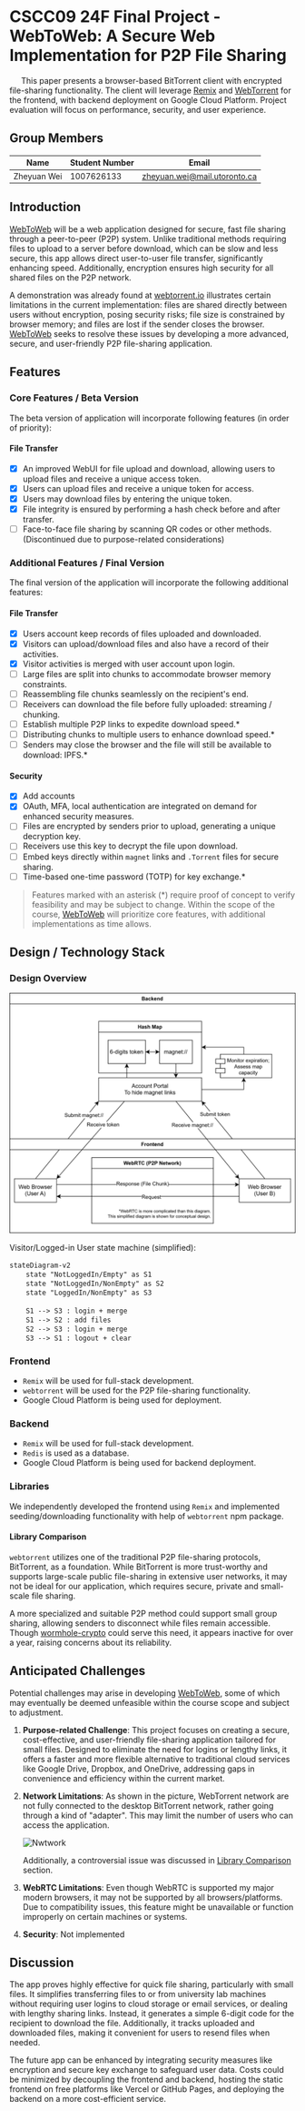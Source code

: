 # CSCC09 24F Final Project - WebToWeb: A Secure Web Implementation for P2P File Sharing

$\quad$ This paper presents a browser-based BitTorrent client with encrypted file-sharing functionality. The client will leverage [Remix](https://remix.run/) and [WebTorrent](https://github.com/webtorrent/webtorrent) for the frontend, with backend deployment on Google Cloud Platform. Project evaluation will focus on performance, security, and user experience.

## Group Members

| Name | Student Number | Email |
| ---- | -------------- | ----- |
| Zheyuan Wei | 1007626133 | <zheyuan.wei@mail.utoronto.ca> |

## Introduction

[WebToWeb](#introduction) will be a web application designed for secure, fast file sharing through a peer-to-peer (P2P) system. Unlike traditional methods requiring files to upload to a server before download, which can be slow and less secure, this app allows direct user-to-user file transfer, significantly enhancing speed. Additionally, encryption ensures high security for all shared files on the P2P network.

A demonstration was already found at [webtorrent.io](https://webtorrent.io/) illustrates certain limitations in the current implementation: files are shared directly between users without encryption, posing security risks; file size is constrained by browser memory; and files are lost if the sender closes the browser. [WebToWeb](#introduction) seeks to resolve these issues by developing a more advanced, secure, and user-friendly P2P file-sharing application.

## Features

### Core Features / Beta Version

The beta version of application will incorporate following features (in order of priority):

#### File Transfer

- [x] An improved WebUI for file upload and download, allowing users to upload files and receive a unique access token.
- [x] Users can upload files and receive a unique token for access.
- [x] Users may download files by entering the unique token.
- [x] File integrity is ensured by performing a hash check before and after transfer.
- [ ] Face-to-face file sharing by scanning QR codes or other methods. (Discontinued due to purpose-related considerations)

### Additional Features / Final Version

The final version of the application will incorporate the following additional features:

#### File Transfer

- [x] Users account keep records of files uploaded and downloaded.
- [x] Visitors can upload/download files and also have a record of their activities.
- [x] Visitor activities is merged with user account upon login.
- [ ] Large files are split into chunks to accommodate browser memory constraints.
- [ ] Reassembling file chunks seamlessly on the recipient's end.
- [ ] Receivers can download the file before fully uploaded: streaming / chunking.
- [ ] Establish multiple P2P links to expedite download speed.*
- [ ] Distributing chunks to multiple users to enhance download speed.*
- [ ] Senders may close the browser and the file will still be available to download: IPFS.*

#### Security

- [x] Add accounts
- [x] OAuth, MFA, local authentication are integrated on demand for enhanced security measures.
- [ ] Files are encrypted by senders prior to upload, generating a unique decryption key.
- [ ] Receivers use this key to decrypt the file upon download.
- [ ] Embed keys directly within `magnet` links and `.Torrent` files for secure sharing.
- [ ] Time-based one-time password (TOTP) for key exchange.*

> Features marked with an asterisk (*) require proof of concept to verify feasibility and may be subject to change.
> Within the scope of the course, [WebToWeb](#introduction) will prioritize core features, with additional implementations as time allows.

## Design / Technology Stack

### Design Overview

![System_Design](./Structure-v2.drawio.svg)

Visitor/Logged-in User state machine (simplified):

```mermaid
stateDiagram-v2
    state "NotLoggedIn/Empty" as S1
    state "NotLoggedIn/NonEmpty" as S2
    state "LoggedIn/NonEmpty" as S3

    S1 --> S3 : login + merge
    S1 --> S2 : add files
    S2 --> S3 : login + merge
    S3 --> S1 : logout + clear
```

### Frontend

- `Remix` will be used for full-stack development.
- `webtorrent` will be used for the P2P file-sharing functionality.
- Google Cloud Platform is being used for deployment.

### Backend

- `Remix` will be used for full-stack development.
- `Redis` is used as a database.
- Google Cloud Platform is being used for backend deployment.

### Libraries

We independently developed the frontend using `Remix` and implemented seeding/downloading functionality with help of `webtorrent` npm package.

#### Library Comparison

`webtorrent` utilizes one of the traditional P2P file-sharing protocols, BitTorrent, as a foundation. While BitTorrent is more trust-worthy and supports large-scale public file-sharing in extensive user networks, it may not be ideal for our application, which requires secure, private and small-scale file sharing.

A more specialized and suitable P2P method could support small group sharing, allowing senders to disconnect while files remain accessible. Though [wormhole-crypto](https://github.com/SocketDev/wormhole-crypto) could serve this need, it appears inactive for over a year, raising concerns about its reliability.

## Anticipated Challenges

Potential challenges may arise in developing [WebToWeb](#introduction), some of which may eventually be deemed unfeasible within the course scope and subject to adjustment.

1. **Purpose-related Challenge**: This project focuses on creating a secure, cost-effective, and user-friendly file-sharing application tailored for small files. Designed to eliminate the need for logins or lengthy links, it offers a faster and more flexible alternative to traditional cloud services like Google Drive, Dropbox, and OneDrive, addressing gaps in convenience and efficiency within the current market.

2. **Network Limitations**: As shown in the picture, WebTorrent network are not fully connected to the desktop BitTorrent network, rather going through a kind of "adapter". This may limit the number of users who can access the application.

   ![Nwtwork](https://camo.githubusercontent.com/ad3fe62845574fe458a186fe76055198fc2d896fc5f50241c7993403e21f9a86/68747470733a2f2f776562746f7272656e742e696f2f696d672f6e6574776f726b2e706e67)

    Additionally, a controversial issue was discussed in [Library Comparison](#library-comparison) section.

3. **WebRTC Limitations**: Even though WebRTC is supported my major modern browsers, it may not be supported by all browsers/platforms. Due to compatibility issues, this feature might be unavailable or function improperly on certain machines or systems.

4. **Security**: Not implemented

## Discussion

The app proves highly effective for quick file sharing, particularly with small files. It simplifies transferring files to or from university lab machines without requiring user logins to cloud storage or email services, or dealing with lengthy sharing links. Instead, it generates a simple 6-digit code for the recipient to download the file. Additionally, it tracks uploaded and downloaded files, making it convenient for users to resend files when needed.

The future app can be enhanced by integrating security measures like encryption and secure key exchange to safeguard user data. Costs could be minimized by decoupling the frontend and backend, hosting the static frontend on free platforms like Vercel or GitHub Pages, and deploying the backend on a more cost-efficient service.
